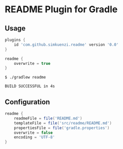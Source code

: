 # README Plugin for Gradle

## Usage
```groovy
plugins {
    id 'com.github.simkuenzi.readme' version '0.0'
}

readme {
    overwrite = true
}
```

```
$ ./gradlew readme

BUILD SUCCESSFUL in 4s
```

## Configuration
```groovy
readme {
    readmeFile = file('README.md')
    templateFile = file('src/readme/README.md')
    propertiesFile = file('gradle.properties')
    overwrite = false
    encoding = 'UTF-8'
}
```